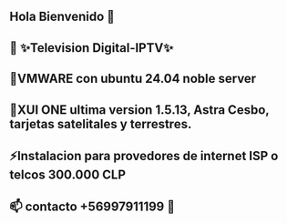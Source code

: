 ## Hola Bienvenido 👋
## 🔭 ✨Television Digital-IPTV✨
## 🌱VMWARE con ubuntu 24.04 noble server 
## 🤔XUI ONE ultima version 1.5.13, Astra Cesbo, tarjetas satelitales y terrestres.
## ⚡Instalacion para provedores de internet ISP o telcos 300.000 CLP 
## 📫 contacto +56997911199 👯
<!--
**GerardoSystem0o0/GerardoSystem0o0** 
